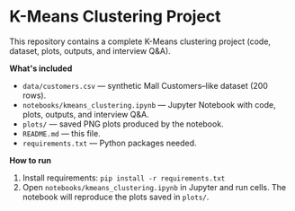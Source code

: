 # K-Means Clustering Project

This repository contains a complete K-Means clustering project (code, dataset, plots, outputs, and interview Q&A).

**What's included**
- `data/customers.csv` — synthetic Mall Customers–like dataset (200 rows).
- `notebooks/kmeans_clustering.ipynb` — Jupyter Notebook with code, plots, outputs, and interview Q&A.
- `plots/` — saved PNG plots produced by the notebook.
- `README.md` — this file.
- `requirements.txt` — Python packages needed.

**How to run**
1. Install requirements: `pip install -r requirements.txt`
2. Open `notebooks/kmeans_clustering.ipynb` in Jupyter and run cells. The notebook will reproduce the plots saved in `plots/`.

